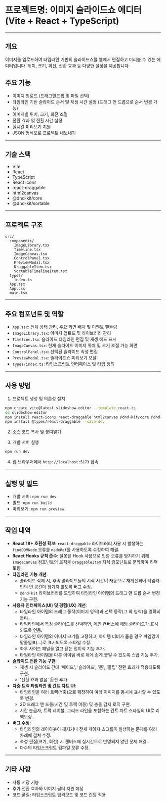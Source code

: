 # 프로젝트명: 이미지 슬라이드쇼 에디터 (Vite + React + TypeScript)

---

## 개요

이미지를 업로드하여 타임라인 기반의 슬라이드쇼를 웹에서 편집하고 미리볼 수 있는 에디터입니다. 위치, 크기, 회전, 전환 효과 등 다양한 설정을 제공합니다.


## 주요 기능

- 이미지 업로드 (드래그앤드롭 및 파일 선택)
- 타임라인 기반 슬라이드 순서 및 재생 시간 설정 (드래그 앤 드롭으로 순서 변경 가능)
- 이미지별 위치, 크기, 회전 조절
- 전환 효과 및 전환 시간 설정
- 실시간 미리보기 지원
- JSON 형식으로 프로젝트 내보내기

---

## 기술 스택

- Vite
- React
- TypeScript
- React Icons
- react-draggable
- html2canvas
- @dnd-kit/core
- @dnd-kit/sortable

---

## 프로젝트 구조

```
src/
  components/
    ImageLibrary.tsx
    Timeline.tsx
    ImageCanvas.tsx
    ControlPanel.tsx
    PreviewModal.tsx
    DraggableItem.tsx
    SortableTimelineItem.tsx
  types/
    index.ts
  App.tsx
  App.css
  main.tsx
```

---

## 주요 컴포넌트 및 역할

- `App.tsx`: 전체 상태 관리, 주요 화면 배치 및 이벤트 핸들링
- `ImageLibrary.tsx`: 이미지 업로드 및 라이브러리 관리
- `Timeline.tsx`: 슬라이드 타임라인 편집 및 재생 헤드 표시
- `ImageCanvas.tsx`: 현재 슬라이드 이미지 위치 및 크기 조절 가능 화면
- `ControlPanel.tsx`: 선택된 슬라이드 속성 편집
- `PreviewModal.tsx`: 슬라이드쇼 미리보기 모달
- `types/index.ts`: 타입스크립트 인터페이스 및 타입 정의

---

## 사용 방법

1. 프로젝트 생성 및 의존성 설치
```bash
npm create vite@latest slideshow-editor --template react-ts
cd slideshow-editor
npm install react-icons react-draggable html2canvas @dnd-kit/core @dnd-kit/sortable
npm install @types/react-draggable --save-dev
```

2. 소스 코드 복사 및 붙여넣기

3. 개발 서버 실행
```bash
npm run dev
```

4. 웹 브라우저에서 `http://localhost:5173` 접속

---

## 실행 및 빌드

- 개발 서버: `npm run dev`
- 빌드: `npm run build`
- 미리보기: `npm run preview`

---

## 작업 내역

- **React 18+ 호환성 확보**: `react-draggable` 라이브러리 사용 시 발생하는 `findDOMNode` 오류를 `nodeRef`를 사용하도록 수정하여 해결.
- **React Hooks 규칙 준수**: 잘못된 Hook 사용으로 인한 오류를 방지하기 위해 `ImageCanvas` 컴포넌트의 로직을 `DraggableItem` 자식 컴포넌트로 분리하여 리팩토링.
- **타임라인 기능 개선**:
  - 슬라이드 삭제 시, 후속 슬라이드들의 시작 시간이 자동으로 재계산되어 타임라인의 빈 공간이 생기지 않도록 버그 수정.
  - `@dnd-kit` 라이브러리를 도입하여 타임라인 아이템의 드래그 앤 드롭 순서 변경 기능 구현.
- **사용자 인터페이스(UI) 및 경험(UX) 개선**:
  - 타임라인 아이템의 드래그 동작(이미지 영역)과 선택 동작(그 외 영역)을 명확히 분리.
  - 타임라인에서 특정 슬라이드를 선택하면, 메인 캔버스에 해당 슬라이드가 표시되도록 연동.
  - 타임라인 아이템의 이미지 크기를 고정하고, 아이템 너비가 좁을 경우 파일명이 말줄임표(...)로 표시되도록 스타일 수정.
  - 좌우 사이드 패널을 열고 닫는 접이식 기능 추가.
  - 타임라인 아이템을 다른 아이템 바로 뒤에 쉽게 붙일 수 있도록 스냅 기능 추가.
- **슬라이드 전환 기능 구현**:
  - 재생 시 슬라이드 간에 '페이드', '슬라이드', '줌', '플립' 전환 효과가 적용되도록 구현.
  - '전환 효과 없음' 옵션 추가.
- **다중 트랙 타임라인 및 간트 차트 UI**:
  - 타임라인을 여러 트랙(Y축)으로 확장하여 여러 이미지를 동시에 표시할 수 있도록 변경.
  - 2D 드래그 앤 드롭(시간 및 트랙 이동) 및 충돌 감지 로직 구현.
  - 시간 눈금자, 트랙 레이블, 그리드 라인을 포함하는 간트 차트 스타일의 UI로 리팩토링.
- **버그 수정**:
  - 타임라인의 레이아웃이 깨지거나 전체 페이지 스크롤이 발생하는 문제를 여러 차례에 걸쳐 수정.
  - 속성 편집(크기, 회전) 시 캔버스에 실시간으로 반영되지 않던 문제 해결.
  - 다수의 타입스크립트 컴파일 오류 수정.

---

## 기타 사항

- 자동 저장 기능
- 추가 전환 효과와 이미지 필터 지원 예정
- 코드 품질: 타입스크립트 엄격모드 및 코드 린팅 적용
